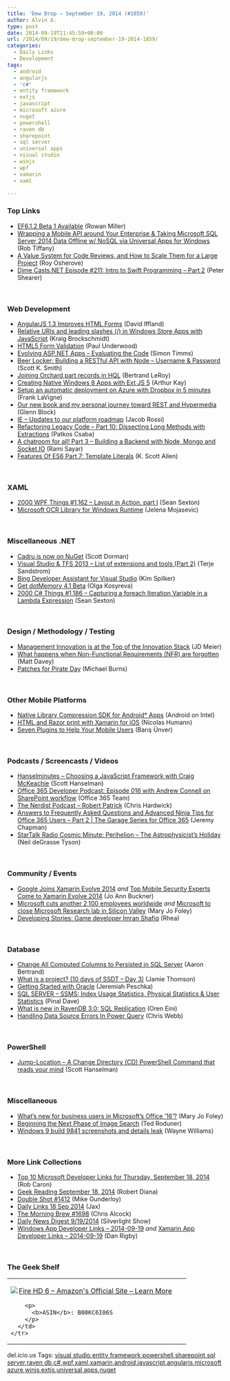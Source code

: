 ```yaml
---
title: 'Dew Drop – September 19, 2014 (#1859)'
author: Alvin A.
type: post
date: 2014-09-19T11:45:59+00:00
url: /2014/09/19/dew-drop-september-19-2014-1859/
categories:
  - Daily Links
  - Development
tags:
  - android
  - angularjs
  - 'c#'
  - entity framework
  - extjs
  - javascript
  - microsoft azure
  - nuget
  - powershell
  - raven db
  - sharepoint
  - sql server
  - universal apps
  - visual studio
  - winjs
  - wpf
  - xamarin
  - xaml

---
```

### <a name="top"></a>Top Links

  * <a href="http://blogs.msdn.com/b/adonet/archive/2014/09/18/ef6-1-2-beta-1-available.aspx" target="_blank">EF6.1.2 Beta 1 Available</a> (Rowan Miller)
  * <a href="http://robtiffany.com/wrapping-mobile-api-around-enterprise-taking-sql-server-2014-data-offline-w-nosql-via-universal-apps-windows/" target="_blank">Wrapping a Mobile API around Your Enterprise & Taking Microsoft SQL Server 2014 Data Offline w/ NoSQL via Universal Apps for Windows</a> (Rob Tiffany)
  * <a href="http://feedproxy.google.com/~r/5whys/~3/1iMARDsx-rA/a-value-system-for-code-reviews-and-how-to-scale-them-for-a.html" target="_blank">A Value System for Code Reviews, and How to Scale Them for a Large Project</a> (Roy Osherove)
  * <a href="http://www.dimecasts.net/Casts/CastFeedDetails/211" target="_blank">Dime Casts.NET Episode #211: Intro to Swift Programming &#8211; Part 2</a> (Peter Shearer)

&nbsp;

### <a name="web"></a>Web Development

  * <a href="http://www.infoq.com/news/2014/09/angular-13-html-forms?utm_campaign=infoq_content&utm_source=infoq&utm_medium=feed&utm_term=global" target="_blank">AngularJS 1.3 Improves HTML Forms</a> (David Iffland)
  * <a href="http://www.kraigbrockschmidt.com/2014/09/18/relative-uris-leading-slashes/" target="_blank">Relative URIs and leading slashes (/) in Windows Store Apps with JavaScript</a> (Kraig Brockschmidt)
  * <a href="http://java.dzone.com/articles/html5-form-validation-0" target="_blank">HTML5 Form Validation</a> (Paul Underwood)
  * <a href="http://feedproxy.google.com/~r/CanDevs/~3/lGJBVkbWYOA/evolving-asp-net-apps-evaluating-the-code.aspx" target="_blank">Evolving ASP.NET Apps – Evaluating the Code</a> (Simon Timms)
  * <a href="http://scottksmith.com/blog/2014/09/18/beer-locker-building-a-restful-api-with-node-username-and-password/" target="_blank">Beer Locker: Building a RESTful API with Node &#8211; Username & Password</a> (Scott K. Smith)
  * <a href="http://weblogs.asp.net:80/bleroy/joining-orchard-part-records-in-hql" target="_blank">Joining Orchard part records in HQL</a> (Bertrand LeRoy)
  * <a href="http://www.sencha.com/blog/creating-native-windows-8-apps-with-ext-js-5" target="_blank">Creating Native Windows 8 Apps with Ext JS 5</a> (Arthur Kay)
  * <a href="http://www.frankysnotes.com/2014/09/setup-automatic-deployment-on-azure.html" target="_blank">Setup an automatic deployment on Azure with Dropbox in 5 minutes</a> (Frank LaVigne)
  * <a href="http://feedproxy.google.com/~r/CodeBetter/~3/z3wKhFtYA0U/" target="_blank">Our new book and my personal journey toward REST and Hypermedia</a> (Glenn Block)
  * <a href="http://blogs.msdn.com/b/ie/archive/2014/09/18/updates-to-our-platform-roadmap.aspx" target="_blank">IE &#8211; Updates to our platform roadmap</a> (Jacob Rossi)
  * <a href="http://code.tutsplus.com/tutorials/refactoring-legacy-code-part-10-dissecting-long-methods-with-extractions--cms-22182" target="_blank">Refactoring Legacy Code &#8211; Part 10: Dissecting Long Methods with Extractions</a> (Patkos Csaba)
  * <a href="http://feedproxy.google.com/~r/CanDevs/~3/N22tCS70bQE/a-chatroom-for-all-part-3-building-a-backend-with-node-mongo-and-socket-io.aspx" target="_blank">A chatroom for all! Part 3 &#8211; Building a Backend with Node, Mongo and Socket.IO</a> (Rami Sayar)
  * <a href="http://odetocode.com/blogs/scott/archive/2014/09/18/features-of-es6-part-7-template-literals.aspx" target="_blank">Features Of ES6 Part 7: Template Literals</a> (K. Scott Allen)

&nbsp;

### <a name="silverlight"></a>XAML

  * <a href="http://wpf.2000things.com/2014/09/19/1162-layout-in-action-part-i/" target="_blank">2000 WPF Things #1,162 – Layout in Action, part I</a> (Sean Sexton)
  * <a href="http://blogs.windows.com/buildingapps/2014/09/18/microsoft-ocr-library-for-windows-runtime/" target="_blank">Microsoft OCR Library for Windows Runtime</a> (Jelena Mojasevic)

&nbsp;

### <a name="dotnet"></a>Miscellaneous .NET

  * <a href="http://feedproxy.google.com/~r/geekswithblogs/~3/_WOI6feh82c/cadru-is-now-on-nuget.aspx" target="_blank">Cadru is now on NuGet</a> (Scott Dorman)
  * <a href="http://feedproxy.google.com/~r/geekswithblogs/~3/dcpg8CgRsGc/visual-studio-amp-tfs-2013-ndash-list-of-extensions-and-again.aspx" target="_blank">Visual Studio & TFS 2013 – List of extensions and tools (Part 2)</a> (Terje Sandstrom)
  * <a href="http://blogs.msdn.com/b/microsoft_press/archive/2014/09/18/introducing-bing-developer-assistant-for-visual-studio.aspx" target="_blank">Bing Developer Assistant for Visual Studio</a> (Kim Spilker)
  * <a href="http://blog.jetbrains.com/dotnet/2014/09/19/get-dotmemory-4-1-beta/" target="_blank">Get dotMemory 4.1 Beta</a> (Olga Kosyreva)
  * <a href="http://csharp.2000things.com/2014/09/19/1186-capturing-a-foreach-iteration-variable-in-a-lambda-expression/" target="_blank">2000 C# Things #1,186 – Capturing a foreach Iteration Variable in a Lambda Expression</a> (Sean Sexton)

&nbsp;

### <a name="design"></a>Design / Methodology / Testing

  * <a href="http://feedproxy.google.com/~r/jmeier/~3/eViFWiVLHx8/management-innovation-is-at-the-top-of-the-innovation-stack.aspx" target="_blank">Management Innovation is at the Top of the Innovation Stack</a> (JD Meier)
  * <a href="http://mdavey.wordpress.com/2014/09/19/what-happens-when-non-functional-requirements-nfr-are-forgotten/" target="_blank">What happens when Non-Functional Requirements (NFR) are forgotten</a> (Matt Davey)
  * <a href="http://scrumblogmillionaire.com/2014/09/19/patches-for-pirate-day/" target="_blank">Patches for Pirate Day</a> (Michael Burns)

&nbsp;

### <a name="mobile"></a>Other Mobile Platforms

  * <a href="http://www.codeproject.com/Articles/819579/Native-Library-Compression-SDK-for-Android-Apps" target="_blank">Native Library Compression SDK for Android* Apps</a> (Android on Intel)
  * <a href="http://blog.humann.info/post/2014/09/19/Easy-print-with-Xamarin-for-iOS-razor.aspx" target="_blank">HTML and Razor print with Xamarin for iOS</a> (Nicolas Humann)
  * <a href="http://code.tutsplus.com/articles/seven-plugins-to-help-your-mobile-users--cms-21831" target="_blank">Seven Plugins to Help Your Mobile Users</a> (Barış Ünver)

&nbsp;

### <a name="podcasts"></a>Podcasts / Screencasts / Videos

  * <a href="http://feedproxy.google.com/~r/HanselminutesWMA/~3/opQxH_9aL2Q/default.aspx" target="_blank">Hanselminutes &#8211; Choosing a JavaScript Framework with Craig McKeachie</a> (Scott Hanselman)
  * <a href="http://blogs.office.com/2014/09/18/office-365-developer-podcast-episode-016-andrew-connell-sharepoint-workflow/" target="_blank">Office 365 Developer Podcast: Episode 016 with Andrew Connell on SharePoint workflow</a> (Office 365 Team)
  * <a href="http://nerdist.libsyn.com/robert-patrick" target="_blank">The Nerdist Podcast &#8211; Robert Patrick</a> (Chris Hardwick)
  * <a href="http://channel9.msdn.com/Shows/The-Garage-Series-for-Office-365/ninjatipspt2" target="_blank">Answers to Frequently Asked Questions and Advanced Ninja Tips for Office 365 Users &#8211; Part 2 | The Garage Series for Office 365</a> (Jeremy Chapman)
  * <a href="https://soundcloud.com/startalk/cosmic-minute-perihelion-the-astrophysicists-holiday" target="_blank">StarTalk Radio Cosmic Minute: Perihelion – The Astrophysicist’s Holiday</a> (Neil deGrasse Tyson)

&nbsp;

### <a name="events"></a>Community / Events

  * <a href="http://blog.xamarin.com/google-joins-xamarin-evolve-2014/" target="_blank">Google Joins Xamarin Evolve 2014</a> _and_ <a href="http://blog.xamarin.com/top-mobile-security-experts-come-to-xamarin-evolve-2014/" target="_blank">Top Mobile Security Experts Come to Xamarin Evolve 2014</a> (Jo Ann Buckner)
  * <a href="http://www.zdnet.com/microsoft-cuts-another-2100-employees-worldwide-7000033833/#ftag=RSS0966a21" target="_blank">Microsoft cuts another 2,100 employees worldwide</a> _and_ <a href="http://www.zdnet.com/microsoft-to-close-microsoft-research-lab-in-silicon-valley-7000033838/#ftag=RSS0966a21" target="_blank">Microsoft to close Microsoft Research lab in Silicon Valley</a> (Mary Jo Foley)
  * <a href="http://feedproxy.google.com/~r/Conversations-Posts/~3/3yzpheznBec/" target="_blank">Developing Stories: Game developer Imran Shafiq</a> (Rhea)

&nbsp;

### <a name="sql"></a>Database

  * <a href="http://feedproxy.google.com/~r/MSSQLTips-LatestSqlServerTips/~3/iwBrv2gMcYM/tip.asp" target="_blank">Change All Computed Columns to Persisted in SQL Server</a> (Aaron Bertrand)
  * <a href="http://feedproxy.google.com/~r/jamiet/~3/ki9ARGgbM18/what-is-a-project-10-days-of-ssdt-day-3.aspx" target="_blank">What is a project? (10 days of SSDT – Day 3)</a> (Jamie Thomson)
  * <a href="http://feedproxy.google.com/~r/BrentOzar-SqlServerDba/~3/0u8sThJ7PSk/" target="_blank">Getting Started with Oracle</a> (Jeremiah Peschka)
  * <a href="http://blog.sqlauthority.com/2014/09/19/sql-server-ssms-index-usage-statistics-physical-statistics-user-statistics/" target="_blank">SQL SERVER – SSMS: Index Usage Statistics, Physical Statistics & User Statistics</a> (Pinal Dave)
  * <a href="http://feedproxy.google.com/~r/AyendeRahien/~3/0xzRpb-XKTY/what-is-new-in-ravendb-3-0-sql-replication" target="_blank">What is new in RavenDB 3.0: SQL Replication</a> (Oren Eini)
  * <a href="http://cwebbbi.wordpress.com/2014/09/18/handling-data-source-errors-in-power-query/" target="_blank">Handling Data Source Errors In Power Query</a> (Chris Webb)

&nbsp;

### <a name="ps"></a>PowerShell

  * <a href="http://174.129.147.224/~/74854450/0/scotthanselman~JumpLocation-A-Change-Directory-CD-PowerShell-Command-that-reads-your-mind.aspx" target="_blank">Jump-Location &#8211; A Change Directory (CD) PowerShell Command that reads your mind</a> (Scott Hanselman)

&nbsp;

### <a name="misc"></a>Miscellaneous

  * <a href="http://www.zdnet.com/whats-new-for-business-users-in-microsofts-office-16-7000033835/#ftag=RSS0966a21" target="_blank">What&#8217;s new for business users in Microsoft&#8217;s Office &#8217;16&#8217;?</a> (Mary Jo Foley)
  * <a href="http://blogs.bing.com/search/2014/09/18/beginning-the-next-phase-of-image-search/" target="_blank">Beginning the Next Phase of Image Search</a> (Ted Roduner)
  * <a href="http://feeds.betanews.com/~r/bn/~3/ERh0D02GLWs/" target="_blank">Windows 9 build 9841 screenshots and details leak</a> (Wayne Williams)

&nbsp;

### <a name="links"></a>More Link Collections

  * <a href="http://blogs.msdn.com/b/robcaron/archive/2014/09/18/top-10-microsoft-developer-links-for-thursday-september-18-2014.aspx" target="_blank">Top 10 Microsoft Developer Links for Thursday, September 18, 2014</a> (Rob Caron)
  * <a href="http://feeds.regulargeek.com/~r/RegularGeek/~3/h6KzkGyQvLw/" target="_blank">Geek Reading September 18, 2014</a> (Robert Diana)
  * <a href="http://afreshcup.com/home/2014/9/18/double-shot-1412.html" target="_blank">Double Shot #1412</a> (Mike Gunderloy)
  * <a href="http://feedproxy.google.com/~r/parsimonyjax/~3/dA7dWFWgGE4/daily-links-18-sep-2014.html" target="_blank">Daily Links 18 Sep 2014</a> (Jax)
  * <a href="http://feedproxy.google.com/~r/ReflectivePerspective/~3/lCucR0SowZI/" target="_blank">The Morning Brew #1698</a> (Chris Alcock)
  * <a href="http://feedproxy.google.com/~r/silverlightshow/~3/wPUmSyAt7Sk/Daily-News-Digest-9-19-2014.aspx" target="_blank">Daily News Digest 9/19/2014</a> (Silverlight Show)
  * <a href="http://windowsappdev.com/2014/09/windows-app-developer-links-2014-09-19/" target="_blank">Windows App Developer Links &#8211; 2014-09-19</a> _and_ <a href="http://xamarinappdev.com/2014/09/xamarin-app-developer-links-2014-09-19/" target="_blank">Xamarin App Developer Links &#8211; 2014-09-19</a> (Dan Rigby)

&nbsp;

### <a name="shelf"></a>The Geek Shelf

<div id="scid:7dc1bd33-94bd-46fd-a20b-0131235bcd47:8c9e9017-dd09-4c4d-b850-9f692a03f403" class="wlWriterEditableSmartContent" style="float: none; padding-bottom: 0px; padding-top: 0px; padding-left: 0px; margin: 0px; display: inline; padding-right: 0px">
  <table cellspacing="0" cellpadding="2" width="400" border="0" unselectable="on">
    <tr>
      <td valign="top" width="400">
        <p>
          <a title="Fire HD 6 - Amazon&#39;s Official Site - Learn More" href="http://www.amazon.com/exec/obidos/ASIN/B00KC6I06S/alvinashcraft-20"><img data-recalc-dims="1" decoding="async" src="https://i0.wp.com/images.amazon.com/images/P/B00KC6I06S.01.MZZZZZZZ.jpg?w=660" border="0" align="left" style="float:left" />Fire HD 6 &#8211; Amazon's Official Site &#8211; Learn More</a>
        </p>
        
        <p>
          <b>ASIN</b>: B00KC6I06S
        </p>
      </td>
    </tr>
  </table>
</div>

<div id="scid:0767317B-992E-4b12-91E0-4F059A8CECA8:c721a76a-7311-4df8-baea-6d0531f7e89f" class="wlWriterEditableSmartContent" style="float: none; padding-bottom: 0px; padding-top: 0px; padding-left: 0px; margin: 0px; display: inline; padding-right: 0px">
  del.icio.us Tags: <a href="http://del.icio.us/popular/visual+studio" rel="tag">visual studio</a>,<a href="http://del.icio.us/popular/entity+framework" rel="tag">entity framework</a>,<a href="http://del.icio.us/popular/powershell" rel="tag">powershell</a>,<a href="http://del.icio.us/popular/sharepoint" rel="tag">sharepoint</a>,<a href="http://del.icio.us/popular/sql+server" rel="tag">sql server</a>,<a href="http://del.icio.us/popular/raven+db" rel="tag">raven db</a>,<a href="http://del.icio.us/popular/c%23" rel="tag">c#</a>,<a href="http://del.icio.us/popular/wpf" rel="tag">wpf</a>,<a href="http://del.icio.us/popular/xaml" rel="tag">xaml</a>,<a href="http://del.icio.us/popular/xamarin" rel="tag">xamarin</a>,<a href="http://del.icio.us/popular/android" rel="tag">android</a>,<a href="http://del.icio.us/popular/javascript" rel="tag">javascript</a>,<a href="http://del.icio.us/popular/angularjs" rel="tag">angularjs</a>,<a href="http://del.icio.us/popular/microsoft+azure" rel="tag">microsoft azure</a>,<a href="http://del.icio.us/popular/winjs" rel="tag">winjs</a>,<a href="http://del.icio.us/popular/extjs" rel="tag">extjs</a>,<a href="http://del.icio.us/popular/universal+apps" rel="tag">universal apps</a>,<a href="http://del.icio.us/popular/nuget" rel="tag">nuget</a>
</div>